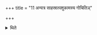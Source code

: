 +++
title = "11 अन्यत्र साहस्रात्पशुकामस्य गोचितिञ्"

+++

<details><summary>थिते</summary>

अन्यत्र साहस्रात्पशुकामस्य गोचितिं चिनोति ११
</details>
